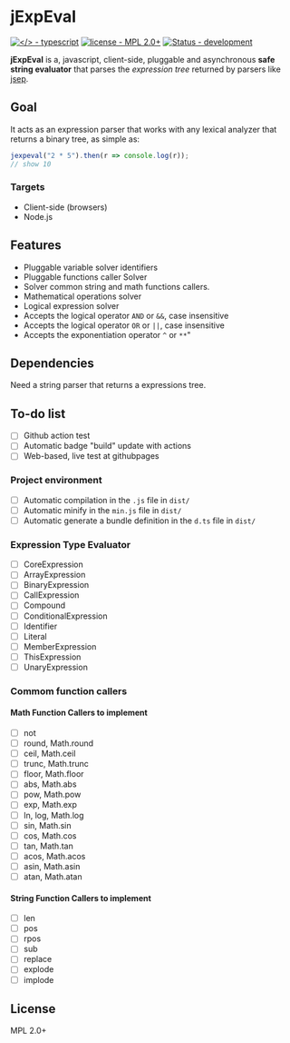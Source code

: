 # jExpEval

[![</> - typescript](https://img.shields.io/badge/<%2F>-typescript-blue)](https://) [![license - MPL 2.0+](https://img.shields.io/static/v1?label=license&message=MPL+2.0%2B&color=%23333333)](https://github.com/JeanCarloEM/jexpeval/blob/dev/LICENSE) [![Status - development](https://img.shields.io/badge/status-development-red)](https://)

**jExpEval** is a, javascript, client-side, pluggable and asynchronous  **safe string evaluator** that parses the _expression tree_ returned by parsers like [jsep](https://ericsmekens.github.io/jsep/).

## Goal

It acts as an expression parser that works with any lexical analyzer that returns a binary tree, as simple as:

```javascript
jexpeval("2 * 5").then(r => console.log(r));
// show 10
```

### Targets

 - Client-side (browsers)
 - Node.js

## Features

- Pluggable variable solver identifiers
- Pluggable functions caller Solver
- Solver common string and math functions callers.
- Mathematical operations solver
- Logical expression solver
- Accepts the logical operator `AND` or `&&`, case insensitive
- Accepts the logical operator `OR` or `||`, case insensitive
- Accepts the exponentiation operator `^` or `**`"

## Dependencies

Need a string parser that returns a expressions tree.

## To-do list

- [ ] Github action test
- [ ] Automatic badge "build" update with actions
- [ ] Web-based, live test at githubpages

### Project environment

- [ ] Automatic compilation in the `.js` file in `dist/`
- [ ] Automatic minify in the `min.js` file in `dist/`
- [ ] Automatic generate a bundle definition in the `d.ts` file in `dist/`

### Expression Type Evaluator

- [ ] CoreExpression
- [ ] ArrayExpression
- [ ] BinaryExpression
- [ ] CallExpression
- [ ] Compound
- [ ] ConditionalExpression
- [ ] Identifier
- [ ] Literal
- [ ] MemberExpression
- [ ] ThisExpression
- [ ] UnaryExpression

### Commom function callers

#### Math Function Callers to implement

- [ ] not
- [ ] round, Math.round
- [ ] ceil, Math.ceil
- [ ] trunc, Math.trunc
- [ ] floor, Math.floor
- [ ] abs, Math.abs
- [ ] pow, Math.pow
- [ ] exp, Math.exp
- [ ] ln, log, Math.log
- [ ] sin, Math.sin
- [ ] cos, Math.cos
- [ ] tan, Math.tan
- [ ] acos, Math.acos
- [ ] asin, Math.asin
- [ ] atan, Math.atan

#### String Function Callers to implement

- [ ] len
- [ ] pos
- [ ] rpos
- [ ] sub
- [ ] replace
- [ ] explode
- [ ] implode

## License

MPL 2.0+
